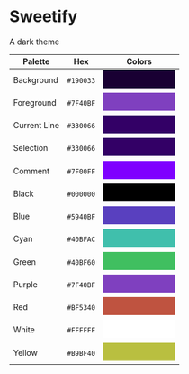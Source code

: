 # Sweetify
A dark theme

| Palette      | Hex       |   Colors                                                                                                     |
| ------------ | --------- | ------------------------------------------------------------------------------------------------------------ |
| Background   | `#190033` | ![Background   Color](https://github.com/IamHARSHDABAS/Sweetify/blob/master/Png/Background.png?raw=true)     |
| Foreground   | `#7F40BF` | ![Foreground   Color](https://github.com/IamHARSHDABAS/Sweetify/blob/master/Png/Foreground.png?raw=true)     |
| Current Line | `#330066` | ![Current Line Color](https://github.com/IamHARSHDABAS/Sweetify/blob/master/Png/Current%20Line.png?raw=true) |
| Selection    | `#330066` | ![Selection    Color](https://github.com/IamHARSHDABAS/Sweetify/blob/master/Png/Selection.png?raw=true)      |
| Comment      | `#7F00FF` | ![Comment      Color](https://github.com/IamHARSHDABAS/Sweetify/blob/master/Png/Comment.png?raw=true)        |
| Black        | `#000000` | ![Black        Color](https://github.com/IamHARSHDABAS/Sweetify/blob/master/Png/Black.png?raw=true)          |
| Blue         | `#5940BF` | ![Blue         Color](https://github.com/IamHARSHDABAS/Sweetify/blob/master/Png/Blue.png?raw=true)           |
| Cyan         | `#40BFAC` | ![Cyan         Color](https://github.com/IamHARSHDABAS/Sweetify/blob/master/Png/Cyan.png?raw=true)           |
| Green        | `#40BF60` | ![Green        Color](https://github.com/IamHARSHDABAS/Sweetify/blob/master/Png/Green.png?raw=true)          |
| Purple       | `#7F40BF` | ![Purple       Color](https://github.com/IamHARSHDABAS/Sweetify/blob/master/Png/Purple.png?raw=true)         |
| Red          | `#BF5340` | ![Red          Color](https://github.com/IamHARSHDABAS/Sweetify/blob/master/Png/Red.png?raw=true)            |
| White        | `#FFFFFF` | ![White        Color](https://github.com/IamHARSHDABAS/Sweetify/blob/master/Png/White.png?raw=true)          |
| Yellow       | `#B9BF40` | ![Yellow       Color](https://github.com/IamHARSHDABAS/Sweetify/blob/master/Png/Yellow.png?raw=true)         |
